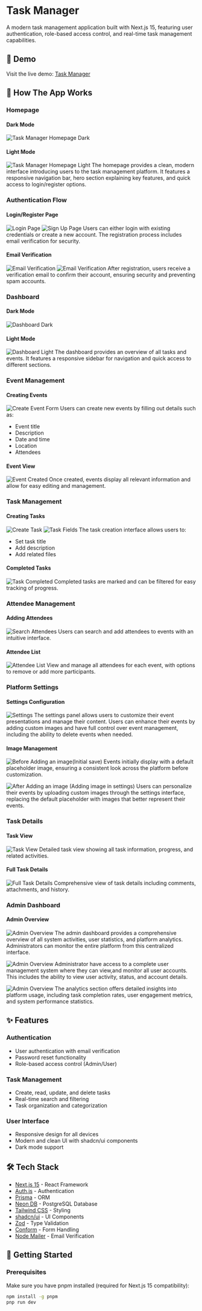 # Task Manager

A modern task management application built with Next.js 15, featuring user authentication, role-based access control, and real-time task management capabilities.

## 🚀 Demo
Visit the live demo: [Task Manager](https://task-manager-snowy-pi.vercel.app/)

## 📸 How The App Works

### Homepage
#### Dark Mode
![Task Manager Homepage Dark](./public/app/dash-blak.png)
#### Light Mode
![Task Manager Homepage Light](./public/app/home-white.png)
The homepage provides a clean, modern interface introducing users to the task management platform. It features a responsive navigation bar, hero section explaining key features, and quick access to login/register options.

### Authentication Flow
#### Login/Register Page
![Login Page](./public/app/login.png)
![Sign Up Page](./public/app/sign-up.png)
Users can either login with existing credentials or create a new account. The registration process includes email verification for security.

#### Email Verification
![Email Verification](./public/app/email.png)
![Email Verification](./public/app/verified.png)
After registration, users receive a verification email to confirm their account, ensuring security and preventing spam accounts.

### Dashboard
#### Dark Mode
![Dashboard Dark](./public/app/home-black.png)
#### Light Mode
![Dashboard Light](./public/app/dash-white.png)
The dashboard provides an overview of all tasks and events. It features a responsive sidebar for navigation and quick access to different sections.

### Event Management
#### Creating Events
![Create Event Form](./public/app/create-event.png)
Users can create new events by filling out details such as:
- Event title
- Description
- Date and time
- Location
- Attendees

#### Event View
![Event Created](./public/app/created-event.png)
Once created, events display all relevant information and allow for easy editing and management.

### Task Management
#### Creating Tasks
![Create Task](./public/app/create-task.png)
![Task Fields](./public/app/create-task1.png)
The task creation interface allows users to:
- Set task title
- Add description
- Add related files

#### Completed Tasks
![Task Completed](./public/app/task-created.png)
Completed tasks are marked and can be filtered for easy tracking of progress.

### Attendee Management
#### Adding Attendees
![Search Attendees](./public/app/attendees-search.png)
Users can search and add attendees to events with an intuitive interface.

#### Attendee List
![Attendee List](./public/app/added-attendees.png)
View and manage all attendees for each event, with options to remove or add more participants.

### Platform Settings
#### Settings Configuration
![Settings](./public/app/settings.png)
The settings panel allows users to customize their event presentations and manage their content. Users can enhance their events by adding custom images and have full control over event management, including the ability to delete events when needed.

#### Image Management
![Before Adding an image(Initial save)](./public/app/set-before.png)
Events initially display with a default placeholder image, ensuring a consistent look across the platform before customization.

![After Adding an image (Adding image in settings)](./public/app/set-after.png)
Users can personalize their events by uploading custom images through the settings interface, replacing the default placeholder with images that better represent their events.

### Task Details
#### Task View
![Task View](./public/app/view-ask.png)
Detailed task view showing all task information, progress, and related activities.

#### Full Task Details
![Full Task Details](./public/app/task-veiw-full.png)
Comprehensive view of task details including comments, attachments, and history.

### Admin Dashboard
#### Admin Overview
![Admin Overview](./public/app/admin.png)
The admin dashboard provides a comprehensive overview of all system activities, user statistics, and platform analytics. Administrators can monitor the entire platform from this centralized interface.

![Admin Overview](./public/app/admin-users.png)
Administrator have access to a complete user management system where they can view,and monitor all user accounts. This includes the ability to view user activity, status, and account details.

![Admin Overview](./public/app/admin-analytics.png)
The analytics section offers detailed insights into platform usage, including task completion rates, user engagement metrics, and system performance statistics.


## ✨ Features

### Authentication
- User authentication with email verification
- Password reset functionality
- Role-based access control (Admin/User)

### Task Management
- Create, read, update, and delete tasks
- Real-time search and filtering
- Task organization and categorization

### User Interface
- Responsive design for all devices
- Modern and clean UI with shadcn/ui components
- Dark mode support

## 🛠️ Tech Stack

- [Next.js 15](https://nextjs.org/) - React Framework
- [Auth.js](https://authjs.dev/) - Authentication
- [Prisma](https://www.prisma.io/) - ORM
- [Neon DB](https://neon.tech/) - PostgreSQL Database
- [Tailwind CSS](https://tailwindcss.com/) - Styling
- [shadcn/ui](https://ui.shadcn.com/) - UI Components
- [Zod](https://zod.dev/) - Type Validation
- [Conform](https://conform.guide/) - Form Handling
- [Node Mailer](https://nodemailer.com/) - Email Verification

## 🚦 Getting Started

### Prerequisites
Make sure you have pnpm installed (required for Next.js 15 compatibility):
```bash
npm install -g pnpm
pnp run dev